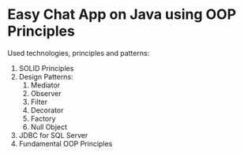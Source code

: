 # Easy Chat App on Java using OOP Principles
Used technologies, principles and patterns:
1) SOLID Principles
2) Design Patterns:
   1) Mediator
   2) Observer
   3) Filter
   4) Decorator
   5) Factory
   6) Null Object
3) JDBC for SQL Server
4) Fundamental OOP Principles
